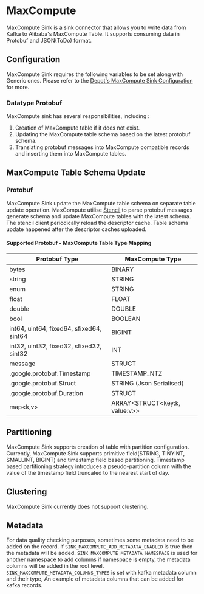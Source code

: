 # MaxCompute

MaxCompute Sink is a sink connector that allows you to write data from Kafka to Alibaba's MaxCompute Table. It supports consuming data in Protobuf and JSON(ToDo) format.

## Configuration

MaxCompute Sink requires the following variables to be set along with Generic ones. 
Please refer to the [Depot's MaxCompute Sink Configuration](https://github.com/goto/depot/blob/main/docs/reference/configuration/maxcompute.md) for more.

### Datatype Protobuf

MaxCompute sink has several responsibilities, including :

1. Creation of MaxCompute table if it does not exist.
2. Updating the MaxCompute table schema based on the latest protobuf schema.
3. Translating protobuf messages into MaxCompute compatible records and inserting them into MaxCompute tables.

## MaxCompute Table Schema Update

### Protobuf

MaxCompute Sink update the MaxCompute table schema on separate table update operation. MaxCompute
utilise [Stencil](https://github.com/goto/stencil) to parse protobuf messages generate schema and update MaxCompute
tables with the latest schema.
The stencil client periodically reload the descriptor cache. Table schema update happened after the descriptor caches
uploaded.

#### Supported Protobuf - MaxCompute Table Type Mapping

| Protobuf Type                            | MaxCompute Type               |
|------------------------------------------|-------------------------------|
| bytes                                    | BINARY                        |
| string                                   | STRING                        |
| enum                                     | STRING                        |
| float                                    | FLOAT                         |
| double                                   | DOUBLE                        |
| bool                                     | BOOLEAN                       |
| int64, uint64, fixed64, sfixed64, sint64 | BIGINT                        |
| int32, uint32, fixed32, sfixed32, sint32 | INT                           |
| message                                  | STRUCT                        |
| .google.protobuf.Timestamp               | TIMESTAMP_NTZ                 |
| .google.protobuf.Struct                  | STRING (Json Serialised)      |
| .google.protobuf.Duration                | STRUCT                        |
| map<k,v>                                 | ARRAY<STRUCT<key:k, value:v>> |

## Partitioning

MaxCompute Sink supports creation of table with partition configuration. Currently, MaxCompute Sink supports primitive field(STRING, TINYINT, SMALLINT, BIGINT)
and timestamp field based partitioning. Timestamp based partitioning strategy introduces a pseudo-partition column with the value of the timestamp field truncated to the nearest start of day.

## Clustering

MaxCompute Sink currently does not support clustering.

## Metadata

For data quality checking purposes, sometimes some metadata need to be added on the record.
if `SINK_MAXCOMPUTE_ADD_METADATA_ENABLED` is true then the metadata will be added.
`SINK_MAXCOMPUTE_METADATA_NAMESPACE` is used for another namespace to add columns
if namespace is empty, the metadata columns will be added in the root level.
`SINK_MAXCOMPUTE_METADATA_COLUMNS_TYPES` is set with kafka metadata column and their type,
An example of metadata columns that can be added for kafka records.
